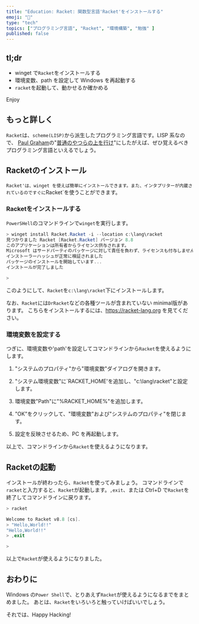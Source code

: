```yaml
---
title: "Education: Racket: 関数型言語'Racket'をインストールする"
emoji: "🎾"
type: "tech"
topics: ["プログラミング言語", "Racket", "環境構築", "勉強" ]
published: false
---
```


## tl;dr

- winget で`Racket`をインストールする
- 環境変数、path を設定して Windows を再起動する
- `racket`を起動して、動かせるか確かめる

Enjoy

## もっと詳しく

`Racket`は、`scheme(LISP)`から派生したプログラミング言語です。LISP 系なので、 [Paul Graham](http://www.paulgraham.com/)の"[普通のやつらの上を行け](http://practical-scheme.net/trans/beating-the-averages-j.html)"にしたがえば、ぜひ覚えるべきプログラミング言語といえるでしょう。

## Racketのインストール

`Racket'は、winget を使えば簡単にインストールできます。また、インタプリターが内蔵されているのですぐに`Racket`を使うことができます。

### Racketをインストールする

`PowerSHell`のコマンドラインで`winget`を実行します。

``` powershell
> winget install Racket.Racket -i --location c:\lang\racket
見つかりました Racket [Racket.Racket] バージョン 8.8
このアプリケーションは所有者からライセンス供与されます。
Microsoft はサードパーティのパッケージに対して責任を負わず、ライセンスも付与しません。
インストーラーハッシュが正常に検証されました
パッケージのインストールを開始しています...
インストールが完了しました

>
```

このようにして、`Racket`を`c:\lang\racket`下にインストールします。

なお、`Racket`には`DrRacket`などの各種ツールが含まれていない minimal版があります。
こちらをインストールするには、<https://racket-lang.org> を見てください。

### 環境変数を設定する

つぎに、環境変数や'path'を設定してコマンドラインから`Racket`を使えるようにします。

1. "システムのプロパティ"から"環境変数"ダイアログを開きます。

2. "システム環境変数"に`RACKET_HOME'を追加し、"c:\lang\racket"と設定します。

3. 環境変数"Path"に"%RACKET_HOME%"を追加します。

4. "OK"をクリックして、"環境変数"および"システムのプロパティ"を閉じます。

5. 設定を反映させるため、PC を再起動します。

以上で、コマンドラインから`Racket`を使えるようになります。

## Racketの起動

インストールが終わったら、`Racket`を使ってみましょう。
コマンドラインで`racket`と入力すると、`Racket`が起動します。`,exit`、または Ctrl+D で`Racket`を終了してコマンドラインに戻ります。

``` PowerShell
> racket

Welcome to Racket v8.8 [cs].
> "Hello,World!!"
"Hello,World!!"
> ,exit

>
```

以上で`Racket`が使えるようになりました。

## おわりに

Windows の`Power Shell`で、とりあえず`Racket`が使えるようになるまでをまとめました。
あとは、`Racket`をいろいろと触っていけばいいでしょう。

それでは、Happy Hacking!
